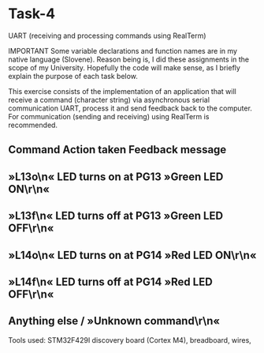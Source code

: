 # Task-4
UART (receiving and processing commands using RealTerm)

IMPORTANT Some variable declarations and function names are in my native language (Slovene). Reason being is, I did these assignments in the scope of my University. Hopefully the code will make sense, as I briefly explain the purpose of each task below.

This exercise consists of the implementation of an application that will receive a command (character string) via asynchronous serial communication UART, process it and send feedback back to the computer. For communication (sending and receiving) using RealTerm is recommended.

Command                       Action taken                Feedback message
-------------------------------------------------------------------------------
»L13o\n«                  LED turns on at PG13            »Green LED ON\r\n«
-------------------------------------------------------------------------------
»L13f\n«                  LED turns off at PG13           »Green LED OFF\r\n«
-------------------------------------------------------------------------------
»L14o\n«                  LED turns on at PG14            »Red LED ON\r\n«
-------------------------------------------------------------------------------
»L14f\n«                  LED turns off at PG14           »Red LED OFF\r\n«
-------------------------------------------------------------------------------
Anything else                       /                     »Unknown command\r\n«
-------------------------------------------------------------------------------

Tools used: STM32F429I discovery board (Cortex M4), breadboard, wires, 

